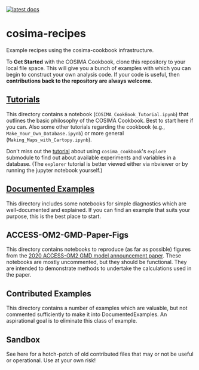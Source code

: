 <a href="https://cosima-recipes.readthedocs.io/en/latest">
    <img alt="latest docs" src="https://img.shields.io/badge/docs-latest-blue.svg">
</a>
    
# cosima-recipes
Example recipes using the cosima-cookbook infrastructure.

To **Get Started** with the COSIMA Cookbook, clone this repository to your local file space.
This will give you a bunch of examples with which you can begin to construct your own analysis code.
If your code is useful, then **contributions back to the repository are always welcome**.

## [Tutorials](https://cosima-recipes.readthedocs.io/en/latest/tutorials/index.html)

This directory contains a notebook (`COSIMA_CookBook_Tutorial.ipynb`) that outlines the basic philosophy of the COSIMA Cookbook. Best to start here if you can. Also some other tutorials regarding the cookbook (e.g., `Make_Your_Own_Database.ipynb`) or more general (`Making_Maps_with_Cartopy.ipynb`).

Don't miss out the <a href="https://nbviewer.jupyter.org/github/COSIMA/cosima-recipes/blob/master/Tutorials/Using_Explorer_tools.ipynb" target="_blank">tutorial</a> about using `cosima_cookbook`'s `explore` submodule to find out about available experiments and variables in a database. (The `explorer` tutorial is better viewed either via nbviewer or by running the jupyter notebook yourself.)

## [Documented Examples](https://cosima-recipes.readthedocs.io/en/latest/documented_examples/index.html)
This directory includes some notebooks for simple diagnostics which are well-documented and explained. If you can find an example that suits your purpose, this is the best place to start.

## ACCESS-OM2-GMD-Paper-Figs
This directory contains notebooks to reproduce (as far as possible) figures from the [2020 ACCESS-OM2 GMD model announcement paper](https://doi.org/10.5194/gmd-13-401-2020
). These notebooks are mostly uncommented, but they should be functional. They are intended to demonstrate methods to undertake the calculations used in the paper.

## Contributed Examples
This directory contains a number of examples which are valuable, but not commented sufficiently to make it into DocumentedExamples. An aspirational goal is to eliminate this class of example.

## Sandbox
See here for a hotch-potch of old contributed files that may or not be useful or operational. Use at your own risk!
